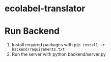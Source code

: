 # ecolabel-translator

# Run Backend
 1. Install required packages with `pip install -r backend/requirements.txt`
 2. Run the server with python backend/server.py